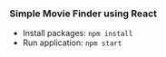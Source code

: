 ### Simple Movie Finder using React

- Install packages: `npm install`
- Run application: `npm start`
